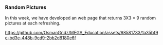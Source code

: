 ### Random Pictures

In this week, we have developed an web page that returns 3X3 = 9 random pictures at each refreshing. 



https://github.com/OsmanGndz/MEGA_Education/assets/98581733/1a35bf9c-bd3e-448b-9cd9-2bb2d8180e6f

